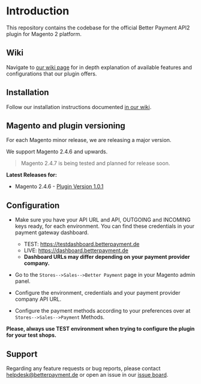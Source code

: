 # Introduction

This repository contains the codebase for the official Better Payment API2 plugin for Magento 2 platform.

## Wiki

Navigate to [our wiki page](https://github.com/better-payment/bp-plugin-magento2-api2/wiki) for in depth explanation of available features and configurations that our plugin offers.

## Installation

Follow our installation instructions documented [in our wiki](https://github.com/better-payment/bp-plugin-magento2-api2/wiki).

## Magento and plugin versioning

For each Magento minor release, we are releasing a major version.

We support Magento 2.4.6 and upwards.

> Magento 2.4.7 is being tested and planned for release soon.

**Latest Releases for:**

- Magento 2.4.6 - [Plugin Version 1.0.1](https://github.com/better-payment/bp-plugin-magento2-api2/releases/tag/1.0.1)

## Configuration

- Make sure you have your API URL and API, OUTGOING and INCOMING keys ready, for each environment. You can find these credentials in your payment gateway dashboard.

  - TEST: https://testdashboard.betterpayment.de
  - LIVE: https://dashboard.betterpayment.de
  - **Dashboard URLs may differ depending on your payment provider company.**
- Go to the `Stores-->Sales-->Better Payment` page in your Magento admin panel.
- Configure the environment, credentials and your payment provider company API URL.
- Configure the payment methods according to your preferences over at `Stores-->Sales-->Payment` Methods.

**Please, always use TEST environment when trying to configure the plugin for your test shops.**

## Support

Regarding any feature requests or bug reports, please contact helpdesk@betterpayment.de or open an issue in our [issue board](https://github.com/better-payment/bp-plugin-magento2-api2/issues).
